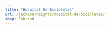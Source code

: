 ```yaml
---
title: "Hospital De Bicicletas"
url: /jackson-heights/hospital-de-bicicletas/
shop: Fahrrad
---
```

